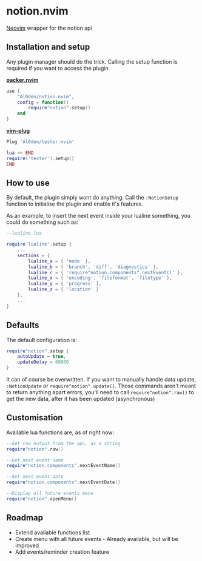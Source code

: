 # notion.nvim

[Neovim](https://neovim.io) wrapper for the notion api

## Installation and setup

Any plugin manager should do the trick. Calling the setup function is required if you want to access the plugin

[**packer.nvim**](https://github.com/wbthomason/packer.nvim)
```lua
use {
    "Al0den/notion.nvim",
    config = function()
        require"notion".setup()
    end
}
```

[**vim-plug**](https://github.com/junegunn)
```lua
Plug 'Al0den/tester.nvim'

lua << END
require('tester').setup()
END
```

## How to use

By default, the plugin simply wont do anything. Call the `:NotionSetup` function to initialise the plugin and enable it's features. 

As an example, to insert the next event inside your lualine something, you could do something such as:

```lua
--lualine.lua

require'lualine'.setup {
    ...
    sections = {
        lualine_a = { 'mode' },
        lualine_b = { 'branch', 'diff', 'diagnostics' },
        lualine_c = { 'require"notion.components".nextEvent()' },
        lualine_x = { 'encoding', 'fileformat', 'filetype' },
        lualine_y = { 'progress' },
        lualine_z = { 'location' }
    },  
    ...
}
```
## Defaults

The default configuration is:

```lua
require"notion".setup {
    autoUpdate = true,
    updateDelay = 60000
}
```

It can of course be overwritten. If you want to manually handle data update, `:NotionUpdate` or `require"notion".update()`. Those commands aren't meant to return anything apart errors, you'll need to call `require"notion".raw()` to get the new data, after it has been updated (asynchronous)

## Customisation

Available lua functions are, as of right now:

```lua
--Get raw output from the api, as a string
require"notion".raw()

--Get next event name
require"notion.components".nextEventName()

--Get next event date
require"notion.components".nextEventDate()

--Display all future events menu
require"notion".openMenu()
```

## Roadmap

- Extend available functions list
- Create menu with all future events - Already available, but will be improved
- Add events/reminder creation feature

